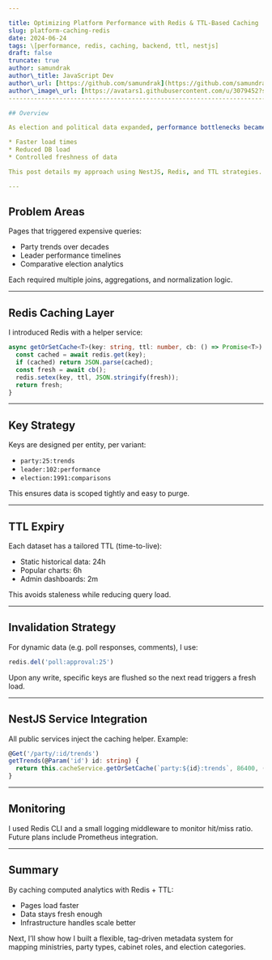 ```yaml
---

title: Optimizing Platform Performance with Redis & TTL-Based Caching
slug: platform-caching-redis
date: 2024-06-24
tags: \[performance, redis, caching, backend, ttl, nestjs]
draft: false
truncate: true
author: samundrak
author\_title: JavaScript Dev
author\_url: [https://github.com/samundrak](https://github.com/samundrak)
author\_image\_url: [https://avatars1.githubusercontent.com/u/3079452?s=460\&u=e5bd48488cb71b665ea5403192c6b8a963644a08\&v=4](https://avatars1.githubusercontent.com/u/3079452?s=460&u=e5bd48488cb71b665ea5403192c6b8a963644a08&v=4)
------------------------------------------------------------------------------------------------------------------------------------------------------------------------------------------------------------------------------------

## Overview

As election and political data expanded, performance bottlenecks became visible—especially on pages rendering historical trends and analytics. I adopted **Redis-based caching** with time-based expiry to ensure:

* Faster load times
* Reduced DB load
* Controlled freshness of data

This post details my approach using NestJS, Redis, and TTL strategies.

---
```

<!-- truncate    -->

## Problem Areas

Pages that triggered expensive queries:

* Party trends over decades
* Leader performance timelines
* Comparative election analytics

Each required multiple joins, aggregations, and normalization logic.

---

## Redis Caching Layer

I introduced Redis with a helper service:

```ts
async getOrSetCache<T>(key: string, ttl: number, cb: () => Promise<T>): Promise<T> {
  const cached = await redis.get(key);
  if (cached) return JSON.parse(cached);
  const fresh = await cb();
  redis.setex(key, ttl, JSON.stringify(fresh));
  return fresh;
}
```

---

## Key Strategy

Keys are designed per entity, per variant:

* `party:25:trends`
* `leader:102:performance`
* `election:1991:comparisons`

This ensures data is scoped tightly and easy to purge.

---

## TTL Expiry

Each dataset has a tailored TTL (time-to-live):

* Static historical data: 24h
* Popular charts: 6h
* Admin dashboards: 2m

This avoids staleness while reducing query load.

---

## Invalidation Strategy

For dynamic data (e.g. poll responses, comments), I use:

```ts
redis.del('poll:approval:25')
```

Upon any write, specific keys are flushed so the next read triggers a fresh load.

---

## NestJS Service Integration

All public services inject the caching helper. Example:

```ts
@Get('/party/:id/trends')
getTrends(@Param('id') id: string) {
  return this.cacheService.getOrSetCache(`party:${id}:trends`, 86400, () => this.service.getPartyTrends(id));
}
```

---

## Monitoring

I used Redis CLI and a small logging middleware to monitor hit/miss ratio. Future plans include Prometheus integration.

---

## Summary

By caching computed analytics with Redis + TTL:

* Pages load faster
* Data stays fresh enough
* Infrastructure handles scale better

Next, I’ll show how I built a flexible, tag-driven metadata system for mapping ministries, party types, cabinet roles, and election categories.

